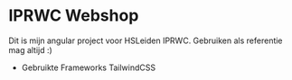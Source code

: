 # IPRWC Webshop
Dit is mijn angular project voor HSLeiden IPRWC. Gebruiken als referentie mag altijd :)

- Gebruikte Frameworks
TailwindCSS
